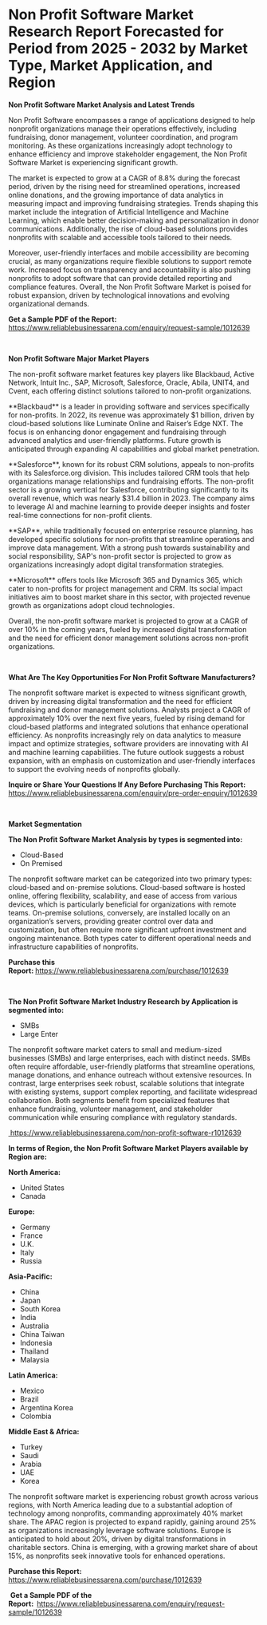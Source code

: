 <p><h1>Non Profit Software Market Research Report Forecasted for Period from 2025 -  2032 by Market Type, Market Application, and Region</h1></p><p><strong>Non Profit Software Market Analysis and Latest Trends</strong></p>
<p><p>Non Profit Software encompasses a range of applications designed to help nonprofit organizations manage their operations effectively, including fundraising, donor management, volunteer coordination, and program monitoring. As these organizations increasingly adopt technology to enhance efficiency and improve stakeholder engagement, the Non Profit Software Market is experiencing significant growth.</p><p>The market is expected to grow at a CAGR of 8.8% during the forecast period, driven by the rising need for streamlined operations, increased online donations, and the growing importance of data analytics in measuring impact and improving fundraising strategies. Trends shaping this market include the integration of Artificial Intelligence and Machine Learning, which enable better decision-making and personalization in donor communications. Additionally, the rise of cloud-based solutions provides nonprofits with scalable and accessible tools tailored to their needs.</p><p>Moreover, user-friendly interfaces and mobile accessibility are becoming crucial, as many organizations require flexible solutions to support remote work. Increased focus on transparency and accountability is also pushing nonprofits to adopt software that can provide detailed reporting and compliance features. Overall, the Non Profit Software Market is poised for robust expansion, driven by technological innovations and evolving organizational demands.</p></p>
<p><strong>Get a Sample PDF of the Report:&nbsp;</strong> <a href="https://www.reliablebusinessarena.com/enquiry/request-sample/1012639?utm_campaign=3319&utm_medium=2&utm_source=Github&utm_content=ia&utm_term=16042025&utm_id=non-profit-software">https://www.reliablebusinessarena.com/enquiry/request-sample/1012639</a></p>
<p>&nbsp;</p>
<p><strong>Non Profit Software Major Market Players</strong></p>
<p><p>The non-profit software market features key players like Blackbaud, Active Network, Intuit Inc., SAP, Microsoft, Salesforce, Oracle, Abila, UNIT4, and Cvent, each offering distinct solutions tailored to non-profit organizations.</p><p>**Blackbaud** is a leader in providing software and services specifically for non-profits. In 2022, its revenue was approximately $1 billion, driven by cloud-based solutions like Luminate Online and Raiser’s Edge NXT. The focus is on enhancing donor engagement and fundraising through advanced analytics and user-friendly platforms. Future growth is anticipated through expanding AI capabilities and global market penetration.</p><p>**Salesforce**, known for its robust CRM solutions, appeals to non-profits with its Salesforce.org division. This includes tailored CRM tools that help organizations manage relationships and fundraising efforts. The non-profit sector is a growing vertical for Salesforce, contributing significantly to its overall revenue, which was nearly $31.4 billion in 2023. The company aims to leverage AI and machine learning to provide deeper insights and foster real-time connections for non-profit clients.</p><p>**SAP**, while traditionally focused on enterprise resource planning, has developed specific solutions for non-profits that streamline operations and improve data management. With a strong push towards sustainability and social responsibility, SAP's non-profit sector is projected to grow as organizations increasingly adopt digital transformation strategies.</p><p>**Microsoft** offers tools like Microsoft 365 and Dynamics 365, which cater to non-profits for project management and CRM. Its social impact initiatives aim to boost market share in this sector, with projected revenue growth as organizations adopt cloud technologies.</p><p>Overall, the non-profit software market is projected to grow at a CAGR of over 10% in the coming years, fueled by increased digital transformation and the need for efficient donor management solutions across non-profit organizations.</p></p>
<p>&nbsp;</p>
<p><strong>What Are The Key Opportunities For Non Profit Software Manufacturers?</strong></p>
<p><p>The nonprofit software market is expected to witness significant growth, driven by increasing digital transformation and the need for efficient fundraising and donor management solutions. Analysts project a CAGR of approximately 10% over the next five years, fueled by rising demand for cloud-based platforms and integrated solutions that enhance operational efficiency. As nonprofits increasingly rely on data analytics to measure impact and optimize strategies, software providers are innovating with AI and machine learning capabilities. The future outlook suggests a robust expansion, with an emphasis on customization and user-friendly interfaces to support the evolving needs of nonprofits globally.</p></p>
<p><strong>Inquire or Share Your Questions If Any Before Purchasing This Report:</strong> <a href="https://www.reliablebusinessarena.com/enquiry/pre-order-enquiry/1012639?utm_campaign=3319&utm_medium=2&utm_source=Github&utm_content=ia&utm_term=16042025&utm_id=non-profit-software">https://www.reliablebusinessarena.com/enquiry/pre-order-enquiry/1012639</a></p>
<p>&nbsp;</p>
<p><strong>Market Segmentation</strong></p>
<p><strong>The Non Profit Software Market Analysis by types is segmented into:</strong></p>
<p><ul><li>Cloud-Based</li><li>On Premised</li></ul></p>
<p><p>The nonprofit software market can be categorized into two primary types: cloud-based and on-premise solutions. Cloud-based software is hosted online, offering flexibility, scalability, and ease of access from various devices, which is particularly beneficial for organizations with remote teams. On-premise solutions, conversely, are installed locally on an organization’s servers, providing greater control over data and customization, but often require more significant upfront investment and ongoing maintenance. Both types cater to different operational needs and infrastructure capabilities of nonprofits.</p></p>
<p><strong>Purchase this Report:&nbsp;</strong><a href="https://www.reliablebusinessarena.com/purchase/1012639?utm_campaign=3319&utm_medium=2&utm_source=Github&utm_content=ia&utm_term=16042025&utm_id=non-profit-software">https://www.reliablebusinessarena.com/purchase/1012639</a></p>
<p>&nbsp;</p>
<p><strong>The Non Profit Software Market Industry Research by Application is segmented into:</strong></p>
<p><ul><li>SMBs</li><li>Large Enter</li></ul></p>
<p><p>The nonprofit software market caters to small and medium-sized businesses (SMBs) and large enterprises, each with distinct needs. SMBs often require affordable, user-friendly platforms that streamline operations, manage donations, and enhance outreach without extensive resources. In contrast, large enterprises seek robust, scalable solutions that integrate with existing systems, support complex reporting, and facilitate widespread collaboration. Both segments benefit from specialized features that enhance fundraising, volunteer management, and stakeholder communication while ensuring compliance with regulatory standards.</p></p>
<p><a href="https://www.reliablebusinessarena.com/non-profit-software-r1012639?utm_campaign=3319&utm_medium=2&utm_source=Github&utm_content=ia&utm_term=16042025&utm_id=non-profit-software">&nbsp;https://www.reliablebusinessarena.com/non-profit-software-r1012639</a></p>
<p><strong>In terms of Region, the Non Profit Software Market Players available by Region are:</strong></p>
<p>
    <p> <strong> North America: </strong>
        <ul>
            <li>United States</li>
            <li>Canada</li>
        </ul>
        </p> 
    <p> <strong> Europe: </strong>
        <ul>
            <li>Germany</li>
            <li>France</li>
            <li>U.K.</li>
            <li>Italy</li>
            <li>Russia</li>
        </ul>
        </p> 
    <p> <strong> Asia-Pacific: </strong>
        <ul>
            <li>China</li>
            <li>Japan</li>
            <li>South Korea</li>
            <li>India</li>
            <li>Australia</li>
            <li>China Taiwan</li>
            <li>Indonesia</li>
            <li>Thailand</li>
            <li>Malaysia</li>
        </ul>
        </p> 
    <p> <strong> Latin America: </strong>
        <ul>
            <li>Mexico</li>
            <li>Brazil</li>
            <li>Argentina Korea</li>
            <li>Colombia</li>
        </ul>
        </p> 
    <p> <strong> Middle East & Africa: </strong>
        <ul>
            <li>Turkey</li>
            <li>Saudi</li>
            <li>Arabia</li>
            <li>UAE</li>
            <li>Korea</li>
        </ul>
    </p>
    </p>
<p><p>The nonprofit software market is experiencing robust growth across various regions, with North America leading due to a substantial adoption of technology among nonprofits, commanding approximately 40% market share. The APAC region is projected to expand rapidly, gaining around 25% as organizations increasingly leverage software solutions. Europe is anticipated to hold about 20%, driven by digital transformations in charitable sectors. China is emerging, with a growing market share of about 15%, as nonprofits seek innovative tools for enhanced operations.</p></p>
<p><strong>Purchase this Report: </strong><a href="https://www.reliablebusinessarena.com/purchase/1012639?utm_campaign=3319&utm_medium=2&utm_source=Github&utm_content=ia&utm_term=16042025&utm_id=non-profit-software">https://www.reliablebusinessarena.com/purchase/1012639</a></p>
<p>&nbsp;<strong>Get a Sample PDF of the Report:&nbsp;&nbsp;</strong><a href="https://www.reliablebusinessarena.com/enquiry/request-sample/1012639?utm_campaign=3319&utm_medium=2&utm_source=Github&utm_content=ia&utm_term=16042025&utm_id=non-profit-software">https://www.reliablebusinessarena.com/enquiry/request-sample/1012639</a></p>
<p><strong></strong></p>
<p><p></p><p></p><p></p></p>
